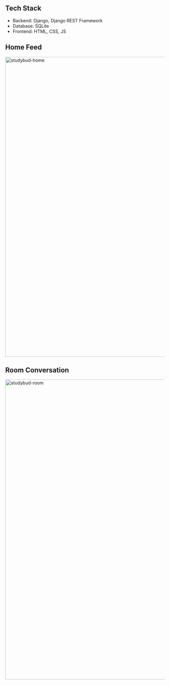 ## Tech Stack
- Backend: Django, Django REST Framework 
- Database: SQLite
- Frontend: HTML, CSS, JS

## Home Feed
<img width="947" alt="studybud-home" src="https://github.com/VikramBabariya/studybud/assets/83386820/4da7d4de-7d3a-4074-8766-bdbf4045b58c">

## Room Conversation
<img width="947" alt="studybud-room" src="https://github.com/VikramBabariya/studybud/assets/83386820/58f0d322-4b69-4b4a-a037-83ef72f4f013">
